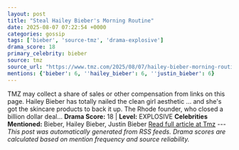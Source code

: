 ```yaml
---
layout: post
title: "Steal Hailey Bieber's Morning Routine"
date: 2025-08-07 07:22:54 +0000
categories: gossip
tags: ['bieber', 'source-tmz', 'drama-explosive']
drama_score: 18
primary_celebrity: bieber
source: tmz
source_url: "https://www.tmz.com/2025/08/07/hailey-bieber-morning-routine-products/"
mentions: {'bieber': 6, ''hailey_bieber': 6, ''justin_bieber': 6}
---
```


TMZ may collect a share of sales or other compensation from links on this page. Hailey Bieber has totally nailed the clean girl aesthetic ... and she's got the skincare products to back it up. The Rhode founder, who closed a billion dollar deal… **Drama Score:** 18 | **Level:** EXPLOSIVE **Celebrities Mentioned:** Bieber, Hailey Bieber, Justin Bieber [Read full article at Tmz](https://www.tmz.com/2025/08/07/hailey-bieber-morning-routine-products/) --- *This post was automatically generated from RSS feeds. Drama scores are calculated based on mention frequency and source reliability.*